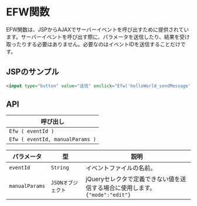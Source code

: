 # EFW関数

EFW関数は、JSPからAJAXでサーバーイベントを呼び出すために提供されています。サーバーイベントを呼び出す際に、パラメータを送信したり、結果を受け取ったりする必要はありません。必要なのはイベントIDを送信することだけです。

## JSPのサンプル

```html
<input type="button" value="送信" onclick="Efw('helloWorld_sendMessage')">
```

## API

| 呼び出し |
|---|
| `Efw ( eventId )` |
| `Efw ( eventId, manualParams )` |

| パラメータ | 型 | 説明 |
|---|---|---|
| `eventId` | `String` | イベントファイルの名前。 |
| `manualParams` | `JSONオブジェクト` | jQueryセレクタで定義できない値を送信する場合に使用します。<br>```{"mode":"edit"}``` |
